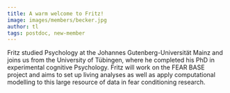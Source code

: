 ```yaml
---
title: A warm welcome to Fritz!
image: images/members/becker.jpg
author: tl
tags: postdoc, new-member
---
```


Fritz studied Psychology at the Johannes Gutenberg-Universität Mainz and joins us from the University of Tübingen, where he completed his PhD in experimental cognitive Psychology. Fritz will work on the FEAR BASE project and aims to set up living analyses as well as apply computational modelling to this large resource of data in fear conditioning research.

